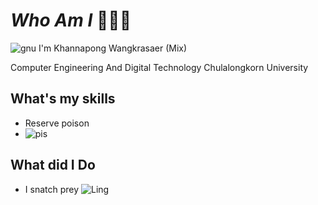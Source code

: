 # *Who Am I* 🐍🐍🐍
![gnu](https://ddragon.leagueoflegends.com/cdn/img/champion/splash/Cassiopeia_0.jpg)
I'm Khannapong Wangkrasaer (Mix)


Computer Engineering And Digital Technology Chulalongkorn University


## What's my skills
- Reserve poison
- ![pis](https://static.wikia.nocookie.net/lolesports_gamepedia_en/images/5/5f/Contaminate.png/revision/latest?cb=20180130074721)

## What did I Do
- I snatch prey
![Ling](https://camo.githubusercontent.com/5565b4727ae2bae54bf81969ae786185b2824f032c53b24cb2b0a482d3d6a155/68747470733a2f2f66616374732e6e65742f77702d636f6e74656e742f75706c6f6164732f323032332f31322f31352d626162792d6d6f6e6b65792d66616374732d313730323639373639342e6a7067)

<!--
**mixzky/mixzky** is a ✨ _special_ ✨ repository because its `README.md` (this file) appears on your GitHub profile.



Here are some ideas to get you started:

- 🔭 I’m currently working on ...
- 🌱 I’m currently learning ...
- 👯 I’m looking to collaborate on ...
- 🤔 I’m looking for help with ...
- 💬 Ask me about ...
- 📫 How to reach me: ...
- 😄 Pronouns: ...
- ⚡ Fun fact: ...
-->
